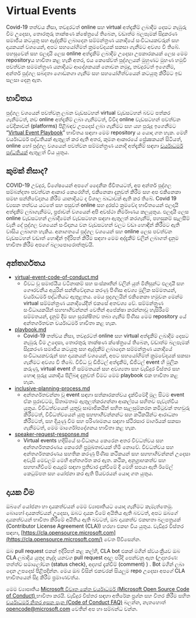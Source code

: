 # Virtual Events
Covid-19 තත්වය නිසා, තවදුරටත් online සහ virtual අත්දැකීම් ලබාදීම දෙසට නැඹුරු වීම උදෙසා, තොරතුරු තාක්ෂණ ක්ෂේත්‍රයේ තිබෙන, වඩාත්ම බලපෑමක් සිදුකරණ සමාජීය කටයුතු සහ ඇද්දකීම් ලබාදෙන සම්මන්ත්‍රණ යනාදියේ සංවිධායකවරුන් සහ දායකයන් වශයෙන්, අපට සහයෝගිමත් ක්‍රමවේදයක් සකසා ගැනීමට අවශ්‍ය වී තිබේ.  පහසුවෙන් සහ ඵලදායි ලෙස online අත්දැකීම් ලබාදීම උදෙසා උපකාරකයක් ලෙස මෙම repositoryය හාවිතා කළ හැකි අතර, එය කෙසේවත් පුද්ගලයන් මුහුණට මුහණ හමුවී පවත්වන සමමන්ත්‍රණ යනාදියට ආදේශකයක් නොවන නමුදු, තවදුරටත් ඉගෙනීම, අන්තර් පුද්ගල සබදතා ගොඩනගා ගැනීම සහ සහයෝගීත්වයෙන් කටයුතු කිරීමට ඉඩ සලසා දෙනු ඇත.
## භාවිතය
පුද්ගල වශයෙන්  පවත්වනු ලබන වැඩසටහන් virtual වැඩසටහන් බවට පත්කර ගැනීමටත්, නව online අත්දැකීම් ලබා ගැනීමටත්, විවිද online වැඩසටහන් පවත්වන වේදිකාවන් (platforms) පිළිබඳව උපදෙස් ලබා ගැනීමට සහ යහ පුරුදු ඉගෙනීමට “[Virtual Event Playbook](https://github.com/PushpaH/virtual-events/blob/main/l10n/si-sl/playbook.md)”  භාවිතය සඳහා මෙම  repository ය යොදා ගත හැක. මෙහි  චර්යාධර්ම පද්ධතියක් ඇතුළත් කර ඇති අතර, කුමන ආකාරයේ ප්‍රේක්‍ෂකයන් සිටියත්, online හෝ පුද්ගල වශයෙන් පවත්වන සම්මන්ත්‍රණ යනාදි අත්දැකීම් සඳහා [චර්යාධර්ම පද්ධතියක්](https://github.com/PushpaH/virtual-events/blob/main/l10n/si-sl/virtual-event-code-of-conduct.md) ඇතුළත් විය යුතුය.
## කුමක් නිසාද?
COVID-19 උවදුර, විශේෂයෙන් අපගේ දෛනික ජීවිතයටත්, අප අන්තර් පුද්ගල සම්බන්දතා පවත්වන ආකාර කෙරෙහිත්, එකිනෙකා දැනුවත් කිරීම සහ අප එකිනෙකා සමඟ සන්නිවේදනය කිරීම යානාදියට ද විශාල බාධාවක් ඇති කර තිබේ. Covid 19 ව්‍යසන තත්වය යටතේ සහ පසුවත්  online සහ දුරස්ථ ක්‍රමවේද භාවිතයෙන් ඵලදායි අත්දැකීම් ලබාගැනීමට, ප්‍රජාවන් වශයෙන් අපි අවස්ථා නිර්මාණය කලයුතුය. ඵලදායී ලෙස online වැඩසටහන් ලබාදීමෙන් වැඩසටහන සඳහා ඇතුලත් කරගැනීම්, පහසුකම් සැලසීම් වැනි දේ පුද්ගල වශයෙන් සංවිදානය වන වැඩසටහන් වලට වඩා හොඳින් කිරීමට ඇති වාසිය ලබාගත හැකිය. අනාගතයේ පුද්ගල වශයෙන් සහ online ලෙස පවත්වන වැඩසටහන් වඩාත් හොඳින් ඉදිරිපත් කිරීම සඳහා මෙම අද්දැකීම් වලින් ලබාගත් දැනුම භාවීතා කිරීම  අපගේ බලාපොරොත්තුවයි.
## අන්තර්ගතය

  * [virtual-event-code-of-conduct.md](https://github.com/microsoft/virtual-events/blob/main/virtual-event-code-of-conduct.md)
      * විවධ වූ සමාජයීය වටිනාකම් සහ සංස්කෘතීන් වලින් යුත් මිනිසුන්ට ඵලදායී සහ ගෞරවනීය අයුරින් සන්නිවේදනය කරණු පිණිස අවශ්‍ය මුලික සම්මතයන්, චර්යාධර්ම පද්ධතියට ඇතුළතය. මෙය පුදගලයින් එකිනෙකා හමුවන මෙන්ම virtual සම්මන්ත්‍රණ යනාදියේදීත් එකසේ අතවශ්‍ය වේ. සම්මන්ත්‍රණ සංවිධායකයින් සහභාගීවන්නන් වෙතින් අපේක්ෂා කරන්නාවූ හැසිරීමේ සම්මතයන්, දැනුම් දීම සහ සුරක්ෂිතව තබා ගැනීම පිණිස මෙම repository යේ අන්තර්ගතවන චර්යාධර්ම හාවිතා කළ හැක.
  * [playbook.md](https://github.com/microsoft/virtual-events/blob/main/playbook.md)
    * Covid-19 තත්වය නිසා, තවදුරටත් online සහ virtual අත්දැකීම් ලබාදීම දෙසට නැඹුරු වීම උදෙසා, තොරතුරු තාක්ෂණ ක්ෂේත්‍රයේ තිබෙන, වඩාත්ම බලපෑමක් සිදුකරණ සමාජීය කටයුතු සහ ඇද්දකීම් ලබාදෙන සම්මන්ත්‍රණ යනාදියේ සංවිධායකවරුන් සහ දායකයන් වශයෙන්, අපට සහයෝගිමත් ක්‍රමවේදයක් සකසා ගැනීමට අවශ්‍ය වී තිබේ.  විවිධ වූ ඩිජිටල් අත්දැකීම්, ඩිජිටල් event හි මුලික කරුණු, virtual event හි සම්මතයන් සහ අවශ්‍යතා සහ වැඩිදුර විස්තර සහ හොඳ පුරුදු යනාදිය පිලිබඳ දැනුවත් වීමට මෙම playbook එක භාවිතා කළ හැක.
  * [inclusive-planning-process.md](https://github.com/microsoft/virtual-events/blob/main/inclusive-planning-process.md)
    * අන්තර්ගතවන්නා වූ event සඳහා සත්කාරකත්වය දැක්වීමේදී මුල සිටම event ඒක පුරාවටම, සිතාමතාම ඇතුලත්කරගන්නා ආකල්පය සහිතව පැවැත්විය යුතුය. විවිධත්වයෙන් යුතුවූ සාමාජිකයින්  සහිත සැලසුම්කරන කමිටුවක් තහවුරු කිරීමටත්, විවිධත්වයෙන්  යුතු සහභාගීවන්නන්ට සහ කථිකයින්ට ආරාධනා කිරීමටත්, සහ දියුණු වීම සහ පරිණාමනය සඳහා ස්ථිරසාර මාර්ගයක් සකසා ගැනීමටත්, මෙම මාර්ගෝපදේශනය භාවිතා කළ හැක.
  * [speaker-request-response.md](https://github.com/microsoft/virtual-events/blob/main/speaker-request-response.md)
    * Virtual events හදිසියේ සංවිධානය කෙරෙන අතර විවධත්වය සහ අන්තර්ගතකරණය කෙරෙහි ප්‍රමුඛතාවයක් හිමි නොවේ. විවධත්වය සහ අන්තර්ගතකරණය සහතික කරණු පිණිස කථිකයන් සහ සහභාගීවන්නන් උදෙසා අවැසි මෙවලම් මෙහි අන්තර්ගත කර ඇත. කථික, අනුග්‍රාහකත්ව සහ සහභාගීවීමේ අයැදුම් සඳහා ප්‍රතිචාර දැක්වීමේ දී මෙහි සපයා ඇති ඊමේල් කෙටුම්පත සහ යෝජනා කර ඇති පියවරයන් යොදා ගත යුතුය.
    
## දායක වීම

ඔබගේ යෝජනා හා දායකත්වයන් මෙම ව්‍යාපෘතියට යොදා ගැනීමට කැමැත්තෙමු. බොහෝ දායකත්වයන් උදෙසා, ඔබට දායක වීමේ අයිතිය ඇති බවටත්, අපට ඔබගේ දායකත්වයන් භාවිතා කිරීමේ අයිතිය ඇති බවටත්, ඔබ දායකත්ව එකඟතා බලපත්‍රයක් (Contributor License Agreement (CLA)) හරහා එකඟ විය යුතුය. වැඩිදුර විස්තර සඳහා,
[https://cla.opensource.microsoft.com](https://cla.opensource.microsoft.com/) වෙත පිවිසෙන්න.

ඔබ pull request එකක් ඉදිරිපත් කළ කල්හි, CLA bot එකක් මගින් ස්වයංක්‍රීයව ඔබ CLA ලබාදිය යුතුද නැද්ද යනවග pull request අදාල පරිදි පෙන්වනු ඇත (උදාහරණ: තත්ත්ව සමාලෝචන
(status check), අදහස් දැක්වීම් (comment) ) . Bot මගින් ලබා දෙන උපදෙස් පිළිපදින්න. මෙය ඔබ විසින් එකවරක් සියලුම repo උදෙසා අපගේ CLA භාවිතයෙන් සිදු කිරීම  ප්‍රමාණවත්ය.

මෙම ව්‍යාපෘතිය [Microsoft විවෘත කේත චර්යාධර්ම (Microsoft Open Source Code of Conduct) ](https://opensource.microsoft.com/codeofconduct/) භාවිතා කරයි. වැඩිදුර විස්තර සඳහා අතිරේක ප්‍රශ්න සහ විතර කිරීම සහිත [චර්යාධර්ම නිතර අසන පැන (Code of Conduct FAQ)](https://opensource.microsoft.com/codeofconduct/faq/) බලන්න, නැතහොත් [opencode@microsoft.com](mailto:opencode@microsoft.com)  වෙතින් අප හා සම්බන්ධ වන්න.

    
